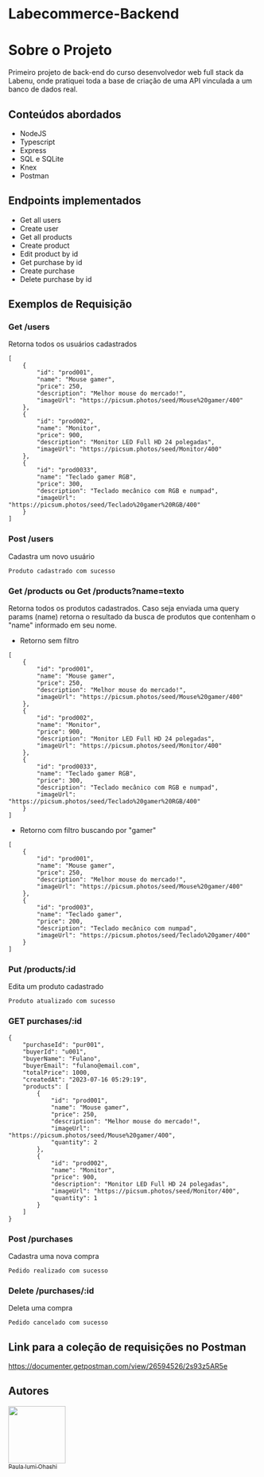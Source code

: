 # Labecommerce-Backend

# Sobre o Projeto

Primeiro projeto de back-end do curso desenvolvedor web full stack da Labenu, onde pratiquei toda a base de criação de uma API vinculada a um banco de dados real.

## Conteúdos abordados

- NodeJS
- Typescript
- Express
- SQL e SQLite
- Knex
- Postman

## Endpoints implementados
- Get all users
- Create user
- Get all products
- Create product
- Edit product by id
- Get purchase by id
- Create purchase
- Delete purchase by id

## Exemplos de Requisição
### Get /users
Retorna todos os usuários cadastrados
```
[
    {
        "id": "prod001",
        "name": "Mouse gamer",
        "price": 250,
        "description": "Melhor mouse do mercado!",
        "imageUrl": "https://picsum.photos/seed/Mouse%20gamer/400"
    },
    {
        "id": "prod002",
        "name": "Monitor",
        "price": 900,
        "description": "Monitor LED Full HD 24 polegadas",
        "imageUrl": "https://picsum.photos/seed/Monitor/400"
    },
    {
        "id": "prod0033",
        "name": "Teclado gamer RGB",
        "price": 300,
        "description": "Teclado mecânico com RGB e numpad",
        "imageUrl": "https://picsum.photos/seed/Teclado%20gamer%20RGB/400"
    }
]
```

### Post /users
Cadastra um novo usuário
```
Produto cadastrado com sucesso
```

### Get /products ou Get /products?name=texto
Retorna todos os produtos cadastrados. Caso seja enviada uma query params (name) retorna o resultado da busca de produtos que contenham o "name" informado em seu nome.
* Retorno sem filtro
```
[
    {
        "id": "prod001",
        "name": "Mouse gamer",
        "price": 250,
        "description": "Melhor mouse do mercado!",
        "imageUrl": "https://picsum.photos/seed/Mouse%20gamer/400"
    },
    {
        "id": "prod002",
        "name": "Monitor",
        "price": 900,
        "description": "Monitor LED Full HD 24 polegadas",
        "imageUrl": "https://picsum.photos/seed/Monitor/400"
    },
    {
        "id": "prod0033",
        "name": "Teclado gamer RGB",
        "price": 300,
        "description": "Teclado mecânico com RGB e numpad",
        "imageUrl": "https://picsum.photos/seed/Teclado%20gamer%20RGB/400"
    }
]
```
* Retorno com filtro buscando por "gamer"
```
[
    {
        "id": "prod001",
        "name": "Mouse gamer",
        "price": 250,
        "description": "Melhor mouse do mercado!",
        "imageUrl": "https://picsum.photos/seed/Mouse%20gamer/400"
    },
    {
        "id": "prod003",
        "name": "Teclado gamer",
        "price": 200,
        "description": "Teclado mecânico com numpad",
        "imageUrl": "https://picsum.photos/seed/Teclado%20gamer/400"
    }
]
```

### Put /products/:id
Edita um produto cadastrado
```
Produto atualizado com sucesso
```

### GET purchases/:id
```
{
    "purchaseId": "pur001",
    "buyerId": "u001",
    "buyerName": "Fulano",
    "buyerEmail": "fulano@email.com",
    "totalPrice": 1000,
    "createdAt": "2023-07-16 05:29:19",
    "products": [
        {
            "id": "prod001",
            "name": "Mouse gamer",
            "price": 250,
            "description": "Melhor mouse do mercado!",
            "imageUrl": "https://picsum.photos/seed/Mouse%20gamer/400",
            "quantity": 2
        },
        {
            "id": "prod002",
            "name": "Monitor",
            "price": 900,
            "description": "Monitor LED Full HD 24 polegadas",
            "imageUrl": "https://picsum.photos/seed/Monitor/400",
            "quantity": 1
        }
    ]
}
```

### Post /purchases
Cadastra uma nova compra
```
Pedido realizado com sucesso
```

### Delete /purchases/:id
Deleta uma compra
```
Pedido cancelado com sucesso
```

## Link para a coleção de requisições no Postman
https://documenter.getpostman.com/view/26594526/2s93z5AR5e

## Autores
[<img src="https://github.com/PaulaOhashi/labecommerce-backend/assets/107084846/d9ecbcb0-07da-44e1-a511-60f604e9d1bb" width=115><br><sub>Paula Iumi Ohashi</sub>](https://github.com/PaulaOhashi)


